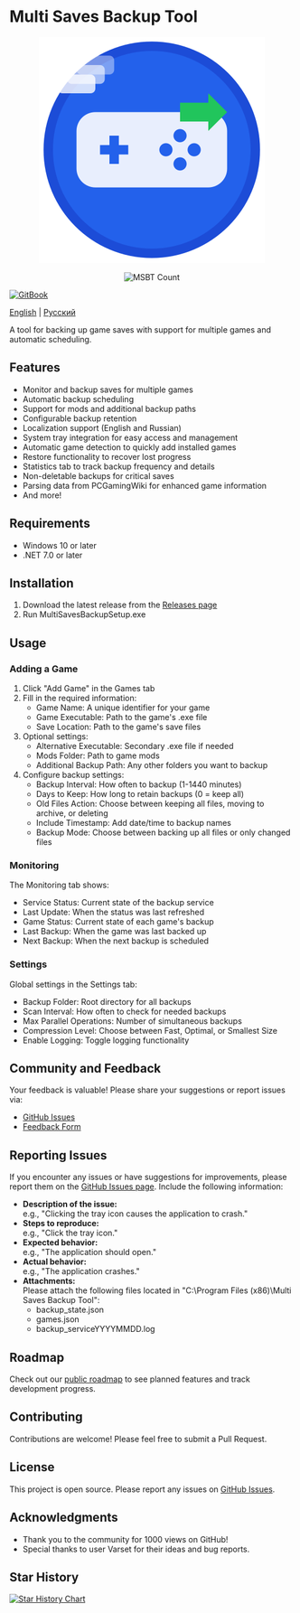 # Multi Saves Backup Tool

<p align="center">
   <img alt="MSBT Logo" src="msbt_logo.png">
</p>

<p align="center">
   <img alt="MSBT Count" src="https://count.lukiuwu.xyz/@MSBT?name=MSBT&theme=rule34&padding=7&offset=0&align=top&scale=1&pixelated=1&darkmode=auto">
</p>

[![GitBook](https://img.shields.io/static/v1?message=Documented%20on%20GitBook&logo=gitbook&logoColor=ffffff&label=%20&labelColor=5c5c5c&color=3F89A1)](https://msbt.lukiuwu.xyz/docs)

[English](README.md) | [Русский](README.ru.md)

A tool for backing up game saves with support for multiple games and automatic scheduling.

## Features

- Monitor and backup saves for multiple games
- Automatic backup scheduling
- Support for mods and additional backup paths
- Configurable backup retention
- Localization support (English and Russian)
- System tray integration for easy access and management
- Automatic game detection to quickly add installed games
- Restore functionality to recover lost progress
- Statistics tab to track backup frequency and details
- Non-deletable backups for critical saves
- Parsing data from PCGamingWiki for enhanced game information
- And more!

## Requirements

- Windows 10 or later
- .NET 7.0 or later

## Installation

1. Download the latest release from the [Releases page](https://github.com/TheNightlyGod/MSBT/releases)
2. Run MultiSavesBackupSetup.exe

## Usage

### Adding a Game

1. Click "Add Game" in the Games tab
2. Fill in the required information:
    - Game Name: A unique identifier for your game
    - Game Executable: Path to the game's .exe file
    - Save Location: Path to the game's save files
3. Optional settings:
    - Alternative Executable: Secondary .exe file if needed
    - Mods Folder: Path to game mods
    - Additional Backup Path: Any other folders you want to backup
4. Configure backup settings:
    - Backup Interval: How often to backup (1-1440 minutes)
    - Days to Keep: How long to retain backups (0 = keep all)
    - Old Files Action: Choose between keeping all files, moving to archive, or deleting
    - Include Timestamp: Add date/time to backup names
    - Backup Mode: Choose between backing up all files or only changed files

### Monitoring

The Monitoring tab shows:

- Service Status: Current state of the backup service
- Last Update: When the status was last refreshed
- Game Status: Current state of each game's backup
- Last Backup: When the game was last backed up
- Next Backup: When the next backup is scheduled

### Settings

Global settings in the Settings tab:

- Backup Folder: Root directory for all backups
- Scan Interval: How often to check for needed backups
- Max Parallel Operations: Number of simultaneous backups
- Compression Level: Choose between Fast, Optimal, or Smallest Size
- Enable Logging: Toggle logging functionality

## Community and Feedback

Your feedback is valuable! Please share your suggestions or report issues via:

- [GitHub Issues](https://github.com/TheNightlyGod/MSBT/issues)
- [Feedback Form](https://feedback.lukiuwu.xyz/s/cmc8eps900015om012ayu33yh)

## Reporting Issues

If you encounter any issues or have suggestions for improvements, please report them on
the [GitHub Issues page](https://github.com/TheNightlyGod/MSBT/issues). Include the following information:

- **Description of the issue:**  
  e.g., "Clicking the tray icon causes the application to crash."
- **Steps to reproduce:**  
  e.g., "Click the tray icon."
- **Expected behavior:**  
  e.g., "The application should open."
- **Actual behavior:**  
  e.g., "The application crashes."
- **Attachments:**  
  Please attach the following files located in "C:\Program Files (x86)\Multi Saves Backup Tool":
    - backup_state.json
    - games.json
    - backup_serviceYYYYMMDD.log

## Roadmap

Check out our [public roadmap](https://plane.lukiuwu.xyz/spaces/issues/737ad55bb00441cf9219319ef0483a71) to see planned
features and track development progress.

## Contributing

Contributions are welcome! Please feel free to submit a Pull Request.

## License

This project is open source. Please report any issues on [GitHub Issues](https://github.com/TheNightlyGod/MSBT/issues).

## Acknowledgments

- Thank you to the community for 1000 views on GitHub!
- Special thanks to user Varset for their ideas and bug reports.

## Star History

<a href="https://www.star-history.com/?repos=journey-ad/Moe-Counter&type=Date#TheNightlyGod/MSBT&Date">
 <picture>
   <source media="(prefers-color-scheme: dark)" srcset="https://api.star-history.com/svg?repos=TheNightlyGod/MSBT&type=Date&theme=dark" />
   <source media="(prefers-color-scheme: light)" srcset="https://api.star-history.com/svg?repos=TheNightlyGod/MSBT&type=Date" />
   <img alt="Star History Chart" src="https://api.star-history.com/svg?repos=TheNightlyGod/MSBT&type=Date" />
 </picture>
</a>
